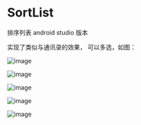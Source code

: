 # SortList
排序列表  android  studio 版本


实现了类似与通讯录的效果， 可以多选，如图：

![image](https://raw.githubusercontent.com/jiang111/SortList/master/app/gif/finish.gif)

![image](https://raw.githubusercontent.com/jiang111/SortList/master/screenshoot/w.png)

![image](https://raw.githubusercontent.com/jiang111/SortList/master/screenshoot/t.png)

![image](https://raw.githubusercontent.com/jiang111/SortList/master/screenshoot/y.png)

![image](https://raw.githubusercontent.com/jiang111/SortList/master/screenshoot/r.png)


